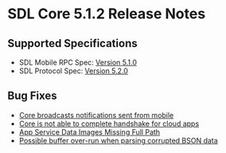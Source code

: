 # SDL Core 5.1.2 Release Notes

## Supported Specifications
- SDL Mobile RPC Spec: [Version 5.1.0](https://github.com/smartdevicelink/rpc_spec/releases/tag/5.1.0)
- SDL Protocol Spec: [Version 5.2.0](https://github.com/smartdevicelink/protocol_spec/releases/tag/5.2.0)

## Bug Fixes

- [Core broadcasts notifications sent from mobile](https://github.com/smartdevicelink/sdl_core/issues/2923)
- [Core is not able to complete handshake for cloud apps](https://github.com/smartdevicelink/sdl_core/issues/2914)
- [App Service Data Images Missing Full Path](https://github.com/smartdevicelink/sdl_core/issues/2926)
- [Possible buffer over-run when parsing corrupted BSON data](https://github.com/smartdevicelink/sdl_core/issues/2785)
